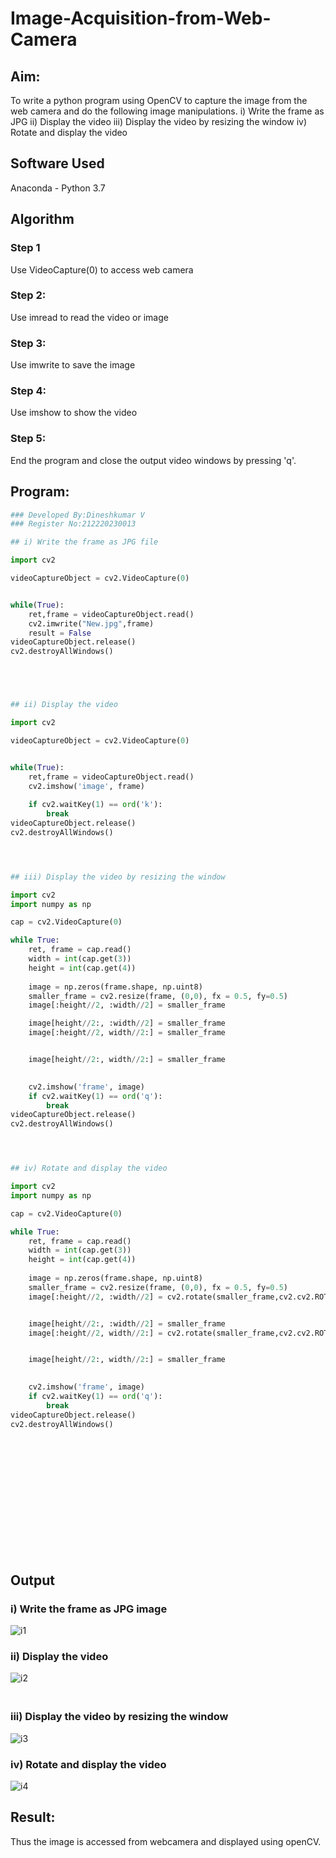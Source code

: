 # Image-Acquisition-from-Web-Camera
## Aim:
To write a python program using OpenCV to capture the image from the web camera and do the following image manipulations.
i) Write the frame as JPG 
ii) Display the video 
iii) Display the video by resizing the window
iv) Rotate and display the video

## Software Used
Anaconda - Python 3.7
## Algorithm
### Step 1
Use VideoCapture(0) to access web camera

### Step 2:
Use imread to read the video or image

### Step 3:
Use imwrite to save the image

### Step 4:
Use imshow to show the video

### Step 5:
End the program and close the output video windows by pressing 'q'.
## Program:
``` Python
### Developed By:Dineshkumar V
### Register No:212220230013

## i) Write the frame as JPG file

import cv2

videoCaptureObject = cv2.VideoCapture(0)


while(True):
    ret,frame = videoCaptureObject.read()
    cv2.imwrite("New.jpg",frame)
    result = False
videoCaptureObject.release()
cv2.destroyAllWindows()





## ii) Display the video

import cv2

videoCaptureObject = cv2.VideoCapture(0)


while(True):
    ret,frame = videoCaptureObject.read()
    cv2.imshow('image', frame)
    
    if cv2.waitKey(1) == ord('k'):
        break
videoCaptureObject.release()
cv2.destroyAllWindows()




## iii) Display the video by resizing the window

import cv2
import numpy as np

cap = cv2.VideoCapture(0)

while True:
    ret, frame = cap.read()
    width = int(cap.get(3))
    height = int(cap.get(4))
    
    image = np.zeros(frame.shape, np.uint8)
    smaller_frame = cv2.resize(frame, (0,0), fx = 0.5, fy=0.5)
    image[:height//2, :width//2] = smaller_frame

    image[height//2:, :width//2] = smaller_frame
    image[:height//2, width//2:] = smaller_frame


    image[height//2:, width//2:] = smaller_frame
    

    cv2.imshow('frame', image)
    if cv2.waitKey(1) == ord('q'):
        break
videoCaptureObject.release()
cv2.destroyAllWindows()




## iv) Rotate and display the video

import cv2
import numpy as np

cap = cv2.VideoCapture(0)

while True:
    ret, frame = cap.read()
    width = int(cap.get(3))
    height = int(cap.get(4))
    
    image = np.zeros(frame.shape, np.uint8)
    smaller_frame = cv2.resize(frame, (0,0), fx = 0.5, fy=0.5)
    image[:height//2, :width//2] = cv2.rotate(smaller_frame,cv2.cv2.ROTATE_180)


    image[height//2:, :width//2] = smaller_frame
    image[:height//2, width//2:] = cv2.rotate(smaller_frame,cv2.cv2.ROTATE_180)


    image[height//2:, width//2:] = smaller_frame
    

    cv2.imshow('frame', image)
    if cv2.waitKey(1) == ord('q'):
        break
videoCaptureObject.release()
cv2.destroyAllWindows()


```
## <br/><br/><br/><br/><br/><br/><br/><br/>Output

### i) Write the frame as JPG image
![i1](https://user-images.githubusercontent.com/75235789/161984708-7a202ee3-eae0-4343-8486-b86101191c8d.jpg)


### ii) Display the video
![i2](https://user-images.githubusercontent.com/75235789/161984731-348569db-1c34-4cea-b3ce-a10e83b1c7c1.jpg)


### <br/>iii) Display the video by resizing the window
![i3](https://user-images.githubusercontent.com/75235789/161984752-6993e3d3-60f6-48ec-9bb6-d36ad9a89d18.jpg)


### iv) Rotate and display the video
![i4](https://user-images.githubusercontent.com/75235789/161984773-ac600c13-9cfc-403e-91b0-3557bc593aa2.jpg)


## Result:
Thus the image is accessed from webcamera and displayed using openCV.
